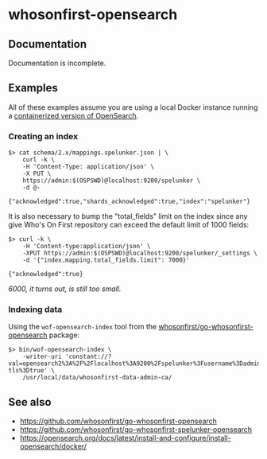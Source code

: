 # whosonfirst-opensearch

## Documentation

Documentation is incomplete.

## Examples

All of these examples assume you are using a local Docker instance running a [containerized version of OpenSearch](https://opensearch.org/docs/latest/install-and-configure/install-opensearch/docker/).

### Creating an index

```
$> cat schema/2.x/mappings.spelunker.json | \
	curl -k \
	-H 'Content-Type: application/json' \
	-X PUT \
	https://admin:$(OSPSWD)@localhost:9200/spelunker \
	-d @-

{"acknowledged":true,"shards_acknowledged":true,"index":"spelunker"}
```

It is also necessary to bump the "total_fields" limit on the index since any give Who's On First repository can exceed the default limit of 1000 fields:

```
$> curl -k \
	-H 'Content-type:application/json' \
	-XPUT https://admin:$(OSPSWD)@localhost:9200/spelunker/_settings \
	-d '{"index.mapping.total_fields.limit": 7000}'
	
{"acknowledged":true}
```

_6000, it turns out, is still too small._

### Indexing data

Using the `wof-opensearch-index` tool from the [whosonfirst/go-whosonfirst-opensearch](https://github.com/whosonfirst/go-whosonfirst-opensearch) package:

```
$> bin/wof-opensearch-index \
	-writer-uri 'constant://?val=opensearch2%3A%2F%2Flocalhost%3A9200%2Fspelunker%3Fusername%3Dadmin%26password%3...%26debug%3Dtrue%26insecure%3Dtrue%26require-tls%3Dtrue' \
	/usr/local/data/whosonfirst-data-admin-ca/
```

## See also

* https://github.com/whosonfirst/go-whosonfirst-opensearch
* https://github.com/whosonfirst/go-whosonfirst-spelunker-opensearch
* https://opensearch.org/docs/latest/install-and-configure/install-opensearch/docker/
